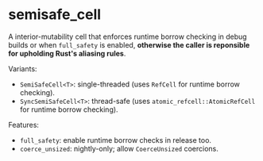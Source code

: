 # semisafe_cell

A interior-mutability cell that enforces runtime borrow checking in debug builds or when `full_safety` is enabled, **otherwise the caller is reponsible for upholding Rust's aliasing rules**.

Variants: 
- `SemiSafeCell<T>`: single-threaded (uses `RefCell` for runtime borrow checking).
- `SyncSemiSafeCell<T>`: thread-safe (uses `atomic_refcell::AtomicRefCell` for runtime borrow checking).

Features:
- `full_safety`: enable runtime borrow checks in release too.
- `coerce_unsized`: nightly-only; allow `CoerceUnsized` coercions.
